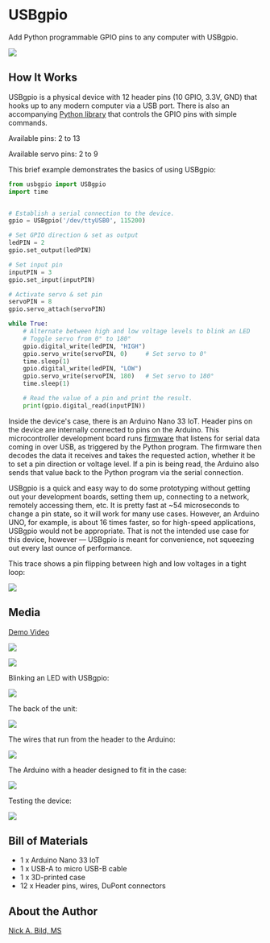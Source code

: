 # USBgpio

Add Python programmable GPIO pins to any computer with USBgpio.

![](https://raw.githubusercontent.com/nickbild/usb_gpio/main/media/logo_sm.jpg)

## How It Works

USBgpio is a physical device with 12 header pins (10 GPIO, 3.3V, GND) that hooks up to any modern computer via a USB port. There is also an accompanying [Python library](https://github.com/nickbild/usb_gpio/blob/main/usbgpio.py) that controls the GPIO pins with simple commands.

Available pins: 2 to 13

Available servo pins: 2 to 9

This brief example demonstrates the basics of using USBgpio:

```python
from usbgpio import USBgpio
import time


# Establish a serial connection to the device.
gpio = USBgpio('/dev/ttyUSB0', 115200)

# Set GPIO direction & set as output
ledPIN = 2
gpio.set_output(ledPIN)

# Set input pin
inputPIN = 3
gpio.set_input(inputPIN)

# Activate servo & set pin
servoPIN = 8
gpio.servo_attach(servoPIN)

while True:
    # Alternate between high and low voltage levels to blink an LED
    # Toggle servo from 0° to 180°
    gpio.digital_write(ledPIN, "HIGH")
    gpio.servo_write(servoPIN, 0)     # Set servo to 0°
    time.sleep(1)
    gpio.digital_write(ledPIN, "LOW")
    gpio.servo_write(servoPIN, 180)   # Set servo to 180°
    time.sleep(1)

    # Read the value of a pin and print the result.
    print(gpio.digital_read(inputPIN))
```

Inside the device's case, there is an Arduino Nano 33 IoT. Header pins on the device are internally connected to pins on the Arduino. This microcontroller development board runs [firmware](https://github.com/ltspicer/usb_gpio/blob/main/usb_gpio_arduino/usb_gpio_arduino.ino) that listens for serial data coming in over USB, as triggered by the Python program. The firmware then decodes the data it receives and takes the requested action, whether it be to set a pin direction or voltage level. If a pin is being read, the Arduino also sends that value back to the Python program via the serial connection.

USBgpio is a quick and easy way to do some prototyping without getting out your development boards, setting them up, connecting to a network, remotely accessing them, etc. It is pretty fast at ~54 microseconds to change a pin state, so it will work for many use cases. However, an Arduino UNO, for example, is about 16 times faster, so for high-speed applications, USBgpio would not be appropriate. That is not the intended use case for this device, however — USBgpio is meant for convenience, not squeezing out every last ounce of performance.

This trace shows a pin flipping between high and low voltages in a tight loop:

![](https://raw.githubusercontent.com/nickbild/usb_gpio/main/media/usbgpio.png)

## Media

[Demo Video](https://www.youtube.com/watch?v=I5nCYR48eAI)

![](https://raw.githubusercontent.com/nickbild/usb_gpio/main/media/front1_sm.jpg)

![](https://raw.githubusercontent.com/nickbild/usb_gpio/main/media/front2_sm.jpg)

Blinking an LED with USBgpio:

![](https://raw.githubusercontent.com/nickbild/usb_gpio/main/media/blink_sm.jpg)

The back of the unit:

![](https://raw.githubusercontent.com/nickbild/usb_gpio/main/media/rear_sm.jpg)

The wires that run from the header to the Arduino:

![](https://raw.githubusercontent.com/nickbild/usb_gpio/main/media/wires_sm.jpg)

The Arduino with a header designed to fit in the case:

![](https://raw.githubusercontent.com/nickbild/usb_gpio/main/media/arduino_sm.jpg)

Testing the device:

![](https://raw.githubusercontent.com/nickbild/usb_gpio/main/media/testing_sm.jpg)

## Bill of Materials

- 1 x Arduino Nano 33 IoT
- 1 x USB-A to micro USB-B cable
- 1 x 3D-printed case
- 12 x Header pins, wires, DuPont connectors

## About the Author

[Nick A. Bild, MS](https://nickbild79.firebaseapp.com/#!/)
